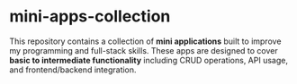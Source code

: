 # mini-apps-collection
This repository contains a collection of **mini applications** built to improve my programming and full-stack skills.   These apps are designed to cover **basic to intermediate functionality** including CRUD operations, API usage, and frontend/backend integration.
